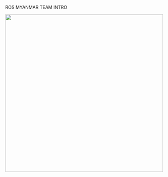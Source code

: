 ROS MYANMAR TEAM
INTRO

  <img src="https://github.com/GreenGhostMan/two_robot_arm/two_arm.jpg " width="500"/>
  



